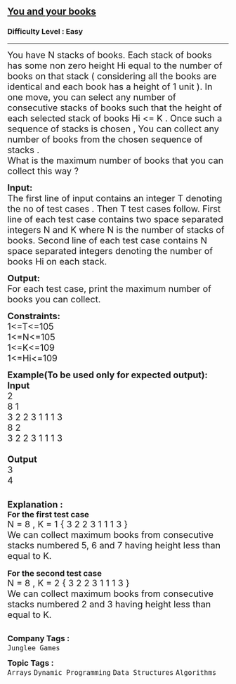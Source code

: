 <h2><a href="https://www.geeksforgeeks.org/problems/you-and-your-books/1?page=1&category=Arrays&difficulty=Easy&sortBy=difficulty">You and your books</a></h2><h3>Difficulty Level : Easy</h3><hr><div class="problems_problem_content__Xm_eO"><p><span style="font-size:20px">You have N stacks of books. Each stack of books has some non zero height Hi equal to the number of books on that stack ( considering all the books are identical and each book has a height of 1 unit ). In one move, you can select any number of consecutive stacks of books such that the height of each selected stack of books Hi &lt;= K . Once such a sequence of stacks is chosen , You can collect any number of books from the chosen sequence of stacks .<br>
What is the maximum number of books that you can collect this way ?</span></p>

<p><span style="font-size:20px"><strong>Input:</strong><br>
The first line of input contains an integer T denoting the no of test cases . Then T test cases follow. First line of each test case contains two space separated integers N and K where N is the number of stacks of books. Second line of each test case contains N space separated integers denoting the number of books Hi on each stack.</span></p>

<p><span style="font-size:20px"><strong>Output:</strong><br>
For each test case, print the maximum number of books you can collect.</span></p>

<p><span style="font-size:20px"><strong>Constraints:</strong><br>
1&lt;=T&lt;=105<br>
1&lt;=N&lt;=105<br>
1&lt;=K&lt;=109<br>
1&lt;=Hi&lt;=109</span></p>

<p><strong><span style="font-size:20px">Example(To be used only for expected output):</span></strong><br>
<span style="font-size:20px"><strong>Input</strong><br>
2<br>
8 1<br>
3 2 2 3 1 1 1 3<br>
8 2<br>
3 2 2 3 1 1 1 3<br>
&nbsp;<br>
<strong>Output</strong><br>
3<br>
4</span></p>

<p><br>
<span style="font-size:20px"><strong>Explanation :</strong></span><br>
<span style="font-size:18px"><strong>For the first test case</strong></span><br>
<span style="font-size:20px">N = 8 , K = 1 { 3 2 2 3 1 1 1 3 }<br>
We can collect maximum books from consecutive stacks numbered 5, 6 and 7 having height less than equal to K.</span><br>
<br>
<span style="font-size:18px"><strong>For the second test case</strong></span><br>
<span style="font-size:20px">N = 8 , K = 2 { 3 2 2 3 1 1 1 3 }<br>
We can collect maximum books from consecutive stacks numbered 2 and 3 having height less than equal to K.</span><br>
&nbsp;</p>
</div><p><span style=font-size:18px><strong>Company Tags : </strong><br><code>Junglee Games</code>&nbsp;<br><p><span style=font-size:18px><strong>Topic Tags : </strong><br><code>Arrays</code>&nbsp;<code>Dynamic Programming</code>&nbsp;<code>Data Structures</code>&nbsp;<code>Algorithms</code>&nbsp;
